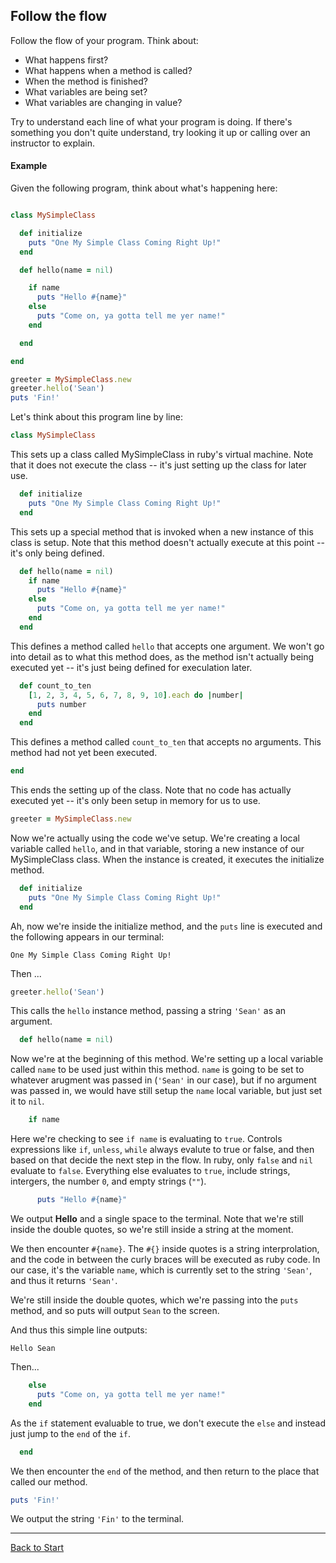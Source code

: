 ## Follow the flow

Follow the flow of your program. Think about:

- What happens first?
- What happens when a method is called?
- When the method is finished?
- What variables are being set?
- What variables are changing in value?

Try to understand each line of what your program is doing. If there's something you don't quite understand, try looking it up or calling over an instructor to explain.

#### Example

Given the following program, think about what's happening here:

```ruby

class MySimpleClass

  def initialize
  	puts "One My Simple Class Coming Right Up!"
  end

  def hello(name = nil)

    if name
      puts "Hello #{name}"
    else
      puts "Come on, ya gotta tell me yer name!"
    end

  end

end

greeter = MySimpleClass.new
greeter.hello('Sean')
puts 'Fin!'
```
Let's think about this program line by line:


```ruby
class MySimpleClass
```

This sets up a class called MySimpleClass in ruby's virtual machine. Note that it does not execute the class -- it's just setting up the class for later use.

```ruby
  def initialize
  	puts "One My Simple Class Coming Right Up!"
  end
```

This sets up a special method that is invoked when a new instance of this class is setup. Note that this method doesn't actually execute at this point -- it's only being defined.


```ruby
  def hello(name = nil)
    if name
      puts "Hello #{name}"
    else
      puts "Come on, ya gotta tell me yer name!"
    end
  end
```

This defines a method called `hello` that accepts one argument. We won't go into detail as to what this method does, as the method isn't actually being executed yet -- it's just being defined for execulation later.

```ruby
  def count_to_ten
    [1, 2, 3, 4, 5, 6, 7, 8, 9, 10].each do |number|
      puts number
    end
  end
```

This defines a method called `count_to_ten` that accepts no arguments. This method had not yet been executed.

```ruby
end
```
This ends the setting up of the class. Note that no code has actually executed yet -- it's only been setup in memory for us to use.

```ruby
greeter = MySimpleClass.new
```

Now we're actually using the code we've setup. We're creating a local variable called `hello`, and in that variable, storing a new instance of our MySimpleClass class. When the instance is created, it executes the initialize method.

```ruby
  def initialize
  	puts "One My Simple Class Coming Right Up!"
  end
```

Ah, now we're inside the initialize method, and the `puts` line is executed and the following appears in our terminal:

```
One My Simple Class Coming Right Up!
```

Then ...

```ruby
greeter.hello('Sean')
```

This calls the `hello` instance method, passing a string `'Sean'` as an argument.

```ruby
  def hello(name = nil)
```

Now we're at the beginning of this method. We're setting up a local variable called `name` to be used just within this method. `name` is going to be set to whatever arugment was passed in (`'Sean'` in our case), but if no argument was passed in, we would have still setup the `name` local variable, but just set it to `nil`.

```ruby
    if name
```

Here we're checking to see `if name` is evaluating to `true`. Controls expressions like `if`, `unless`, `while` always evalute to true or false, and then based on that decide the next step in the flow. In ruby, only `false` and `nil` evaluate to `false`. Everything else evaluates to `true`, include strings, intergers, the number `0`, and empty strings (`""`).

```ruby
      puts "Hello #{name}"
```
We output **Hello** and a single space to the terminal. Note that we're still inside the double quotes, so we're still inside a string at the moment.

We then encounter `#{name}`. The `#{}` inside quotes is a string interprolation, and the code in between the curly braces will be executed as ruby code. In our case, it's the variable `name`, which is currently set to the string `'Sean'`, and thus it returns `'Sean'`.

We're still inside the double quotes, which we're passing into the `puts` method, and so puts will output `Sean` to the screen.

And thus this simple line outputs:

```
Hello Sean
```

Then...

```ruby
    else
      puts "Come on, ya gotta tell me yer name!"
    end
```

As the `if` statement evaluable to true, we don't execute the `else` and instead just jump to the `end` of the `if`.

```ruby
  end
```

We then encounter the `end` of the method, and then return to the place that called our method.

```ruby
puts 'Fin!'
```

We output the string `'Fin'` to the terminal.

---
[Back to Start](https://github.com/bitmakerlabs/debugging-guide/blob/master)
